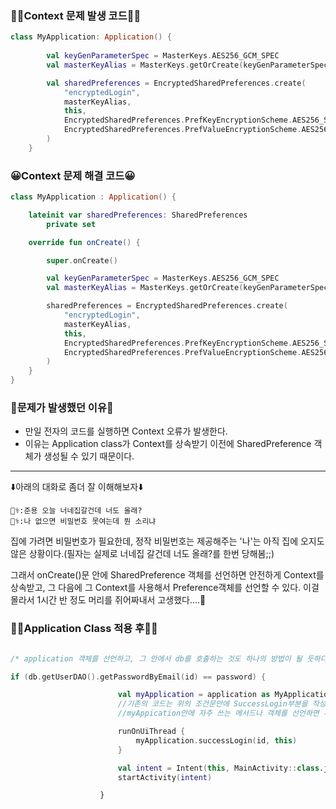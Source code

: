 ### 🧑‍💻Context 문제 발생 코드🧑‍💻
~~~kotlin
class MyApplication: Application() {
   
        val keyGenParameterSpec = MasterKeys.AES256_GCM_SPEC
        val masterKeyAlias = MasterKeys.getOrCreate(keyGenParameterSpec)

        val sharedPreferences = EncryptedSharedPreferences.create(
            "encryptedLogin",
            masterKeyAlias,
            this,
            EncryptedSharedPreferences.PrefKeyEncryptionScheme.AES256_SIV,
            EncryptedSharedPreferences.PrefValueEncryptionScheme.AES256_GCM
        )
    }
~~~

### 😀Context 문제 해결 코드😀
~~~kotlin
class MyApplication : Application() {

    lateinit var sharedPreferences: SharedPreferences
        private set

    override fun onCreate() {

        super.onCreate()

        val keyGenParameterSpec = MasterKeys.AES256_GCM_SPEC
        val masterKeyAlias = MasterKeys.getOrCreate(keyGenParameterSpec)

        sharedPreferences = EncryptedSharedPreferences.create(
            "encryptedLogin",
            masterKeyAlias,
            this,
            EncryptedSharedPreferences.PrefKeyEncryptionScheme.AES256_SIV,
            EncryptedSharedPreferences.PrefValueEncryptionScheme.AES256_GCM
        )
    }
}
~~~

### 📌문제가 발생했던 이유📌

* 만일 전자의 코드를 실행하면 Context 오류가 발생한다.
* 이유는 Application class가 Context를 상속받기 이전에 SharedPreference 객체가 생성될 수 있기 때문이다.

---


⬇️아래의 대화로 좀더 잘 이해해보자⬇️
~~~
🧑‍⚕️:준용 오늘 너네집갈건데 너도 올래?
👩‍⚕️:나 없으면 비밀번호 못여는데 뭔 소리냐
~~~

집에 가려면 비밀번호가 필요한데, 정작 비밀번호는 제공해주는 '나'는 아직 집에 오지도 않은 상황이다.(필자는 실제로 너네집 갈건데 너도 올래?를 한번 당해봄;;)

그래서 onCreate()문 안에 SharedPreference 객체를 선언하면 안전하게 Context를 상속받고, 그 다음에 그 Context를 사용해서 Preference객체를 선언할 수 있다.
이걸 몰라서 1시간 반 정도 머리를 쥐어짜내서 고생했다....🤬


### 🧑‍💻Application Class 적용 후🧑‍💻
~~~kotlin

/* application 객체를 선언하고, 그 안에서 db를 호출하는 것도 하나의 방법이 될 듯하다. 어차피 db는 여러 액티비티에서 접근해야 하니까*/

if (db.getUserDAO().getPasswordByEmail(id) == password) {

                        val myApplication = application as MyApplication
                        //기존의 코드는 위의 조건문안에 SuccessLogin부분을 작성했었다.하지만 그러면 액티비티내의 코드가 너무 길어지고
                        //myAppication안에 자주 쓰는 메서드나 객체를 선언하면 확장성도 좋을 것 같아 아래와 같이 작성하였다.

                        runOnUiThread {
                            myApplication.successLogin(id, this)
                        }

                        val intent = Intent(this, MainActivity::class.java)
                        startActivity(intent)

                    }
~~~

